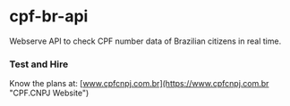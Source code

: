 # cpf-br-api
Webserve API to check CPF number data of Brazilian citizens in real time.

### Test and Hire
Know the plans at: [www.cpfcnpj.com.br](https://www.cpfcnpj.com.br "CPF.CNPJ Website")
